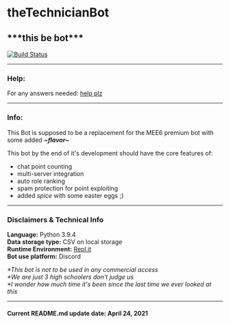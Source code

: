 # theTechnicianBot
## **\*\*\*this be bot\*\*\*** 

[![Build Status](https://www.travis-ci.com/DR2K/theTechnicianBot.svg?token=QwWz8Yssegwr1y7p23ma&branch=main)](https://www.travis-ci.com/DR2K/theTechnicianBot)

----

### Help:
For any answers needed: [help plz](https://stackoverflow.com/)

----

### Info:
This Bot is supposed to be a replacement for the MEE6 premium bot with some added ***\~flavor\~***


This bot by the end of it's development should have the core features of:
- chat point counting
- multi-server integration
- auto role ranking
- spam protection for point exploiting
- added *spice* with some easter eggs ;)

----

### Disclaimers & Technical Info

**Language:** Python 3.9.4  
**Data storage type:** CSV on local storage  
**Runtime Environment:** [Repl.it](https://replit.com/)  
**Bot use platform:** Discord  

*\*This bot is not to be used in any commercial access*  
*\*We are just 3 high schoolers don't judge us*  
*\*I wonder how much time it's been since the last time we ever looked at this*  

----

#### Current README.md update date: April 24, 2021
